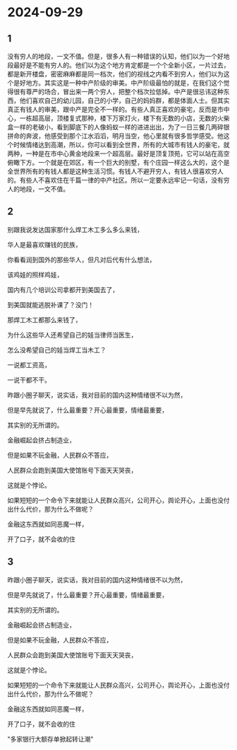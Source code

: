 # 2024-09-29

## 1


没有穷人的地段，一文不值。但是，很多人有一种错误的认知，他们以为一个好地段最好是不能有穷人的。他们以为这个地方肯定都是一个个全新小区，一片过去，都是新开楼盘，密密麻麻都是同一档次，他们的视线之内看不到穷人，他们以为这个是好地方。其实这是一种中产阶级的审美。中产阶级最怕的就是，在我们这个觉得很有尊严的场合，冒出来一两个穷人，把整个档次拉低掉。中产是很忌讳这种东西，他们喜欢自己的幼儿园，自己的小学，自己的妈妈群，都是体面人士。但其实真正有钱人的审美，跟中产是完全不一样的。有些人真正喜欢的豪宅，反而是市中心，一栋超高层，顶楼复式那种，楼下万家灯火，楼下有无数的小店，无数的火柴盒一样的老破小，看到脚底下的人像蚂蚁一样的进进出出，为了一日三餐几两碎银拼命的奔波，他感受到那个江水滔滔，明月当空，他心里就有很多哲学感受。他这个时候情绪达到高潮，所以，你可以看到全世界，所有的大城市有钱人的豪宅，就两种，一种是在市中心黄金地段来一个超高层。最好是顶复顶苑，它可以站在高空俯瞰下方。一个就是在郊区，有一个巨大的别墅，有个庄园一样这么大的，这个是全世界所有的有钱人都是这种生活习惯。有钱人不避开穷人，有钱人很喜欢穷人的。有些人不喜欢住在千篇一律的中产社区。所以一定要永远牢记一句话，没有穷人的地段，一文不值。







## 2


别跟我说发达国家那什么焊工木工多么多么来钱，

华人是最喜欢赚钱的民族，

你看看润到国外的那些华人，但凡对后代有什么想法，

该鸡娃的照样鸡娃，

国内有几个培训公司拿都开到美国去了，

到美国就能逃脱补课了？没门！

那焊工木工都那么来钱了，

为什么这些华人还希望自己的娃当律师当医生，

怎么没希望自己的娃当焊工当木工？

一说都工资高，

一说干都不干。


昨跟小圈子聊天，说实话，我对目前的国内这种情绪很不以为然，

但是早先就说了，什么最重要？开心最重要，情绪最重要，

其实别的无所谓的。

金融崛起会挤占制造业，

但是如果不玩金融，人民群众不答应，

人民群众会跑到美国大使馆账号下面天天哭丧，

这就是个悖论。

如果短短的一个命令下来就能让人民群众高兴，公司开心，舆论开心，上面也没付出什么代价，那为什么不做呢？

金融这东西就如同恶魔一样，

开了口子，就不会收的住








## 3


昨跟小圈子聊天，说实话，我对目前的国内这种情绪很不以为然，

但是早先就说了，什么最重要？开心最重要，情绪最重要，

其实别的无所谓的。

金融崛起会挤占制造业，

但是如果不玩金融，人民群众不答应，

人民群众会跑到美国大使馆账号下面天天哭丧，

这就是个悖论。

如果短短的一个命令下来就能让人民群众高兴，公司开心，舆论开心，上面也没付出什么代价，那为什么不做呢？

金融这东西就如同恶魔一样，

开了口子，就不会收的住

"多家银行大额存单掀起转让潮"






